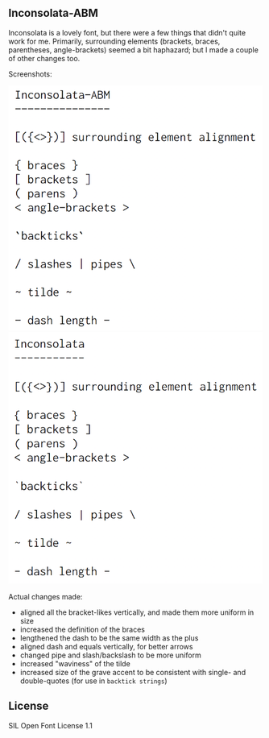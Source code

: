 ## Inconsolata-ABM

Inconsolata is a lovely font, but there were a few things that didn't quite work
for me. Primarily, surrounding elements (brackets, braces, parentheses,
angle-brackets) seemed a bit haphazard; but I made a couple of other changes
too.

Screenshots:

![Inconsolata-ABM features](https://raw.githubusercontent.com/zandrmartin/inconsolata-abm/master/inconsolata-abm.png)
![Inconsolata features](https://raw.githubusercontent.com/zandrmartin/inconsolata-abm/master/inconsolata.png)

Actual changes made:

* aligned all the bracket-likes vertically, and made them more uniform in
  size
* increased the definition of the braces
* lengthened the dash to be the same width as the plus
* aligned dash and equals vertically, for better arrows
* changed pipe and slash/backslash to be more uniform
* increased "waviness" of the tilde
* increased size of the grave accent to be consistent with single- and
  double-quotes (for use in `backtick strings`)

## License

SIL Open Font License 1.1
